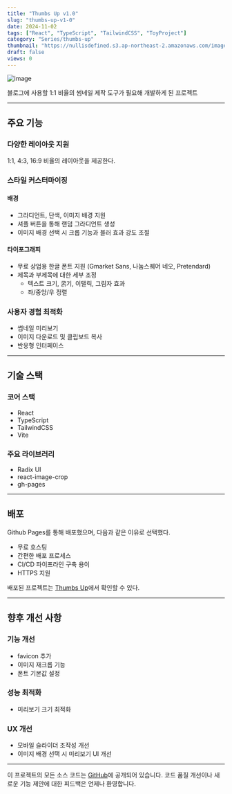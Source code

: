 ```yaml
---
title: "Thumbs Up v1.0"
slug: "thumbs-up-v1-0"
date: 2024-11-02
tags: ["React", "TypeScript", "TailwindCSS", "ToyProject"]
category: "Series/thumbs-up"
thumbnail: "https://nullisdefined.s3.ap-northeast-2.amazonaws.com/images/96853286d6745f087ef00bf2d48b8a3d.png"
draft: false
views: 0
---
```

![image](https://nullisdefined.s3.ap-northeast-2.amazonaws.com/images/96853286d6745f087ef00bf2d48b8a3d.png)

블로그에 사용할 1:1 비율의 썸네일 제작 도구가 필요해 개발하게 된 프로젝트

---
## 주요 기능
### 다양한 레이아웃 지원
1:1, 4:3, 16:9 비율의 레이아웃을 제공한다.

### 스타일 커스터마이징
#### 배경
- 그라디언트, 단색, 이미지 배경 지원
- 셔플 버튼을 통해 랜덤 그라디언트 생성
- 이미지 배경 선택 시 크롭 기능과 블러 효과 강도 조절

#### 타이포그래피
- 무료 상업용 한글 폰트 지원 (Gmarket Sans, 나눔스퀘어 네오, Pretendard)
- 제목과 부제목에 대한 세부 조정
    - 텍스트 크기, 굵기, 이탤릭, 그림자 효과
    - 좌/중앙/우 정렬

### 사용자 경험 최적화
- 썸네일 미리보기
- 이미지 다운로드 및 클립보드 복사
- 반응형 인터페이스

---
## 기술 스택
### 코어 스택
- React
- TypeScript
- TailwindCSS
- Vite

### 주요 라이브러리
- Radix UI
- react-image-crop
- gh-pages

---
## 배포
Github Pages를 통해 배포했으며, 다음과 같은 이유로 선택했다.
- 무료 호스팅
- 간편한 배포 프로세스
- CI/CD 파이프라인 구축 용이
- HTTPS 지원

배포된 프로젝트는 [Thumbs Up](https://nullisdefined.github.io/thumbs-up/)에서 확인할 수 있다.

---
## 향후 개선 사항

### 기능 개선
- favicon 추가
- 이미지 재크롭 기능
- 폰트 기본값 설정

### 성능 최적화
- 미리보기 크기 최적화

### UX 개선
- 모바일 슬라이더 조작성 개선
- 이미지 배경 선택 시 미리보기 UI 개선
---
이 프로젝트의 모든 소스 코드는 [GitHub](https://github.com/nullisdefined/thumbs-up)에 공개되어 있습니다. 코드 품질 개선이나 새로운 기능 제안에 대한 피드백은 언제나 환영합니다.